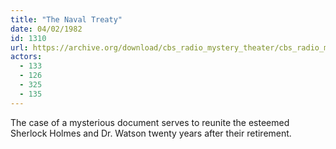 ```yaml
---
title: "The Naval Treaty"
date: 04/02/1982
id: 1310
url: https://archive.org/download/cbs_radio_mystery_theater/cbs_radio_mystery_theater-1301-1350.zip/cbs_radio_mystery_theater-1301-1350%2Fcbsrmt_1310_the_naval_treaty.mp3
actors:
  - 133
  - 126
  - 325
  - 135
---
```

The case of a mysterious document serves to reunite the esteemed Sherlock Holmes and Dr. Watson twenty years after their retirement.